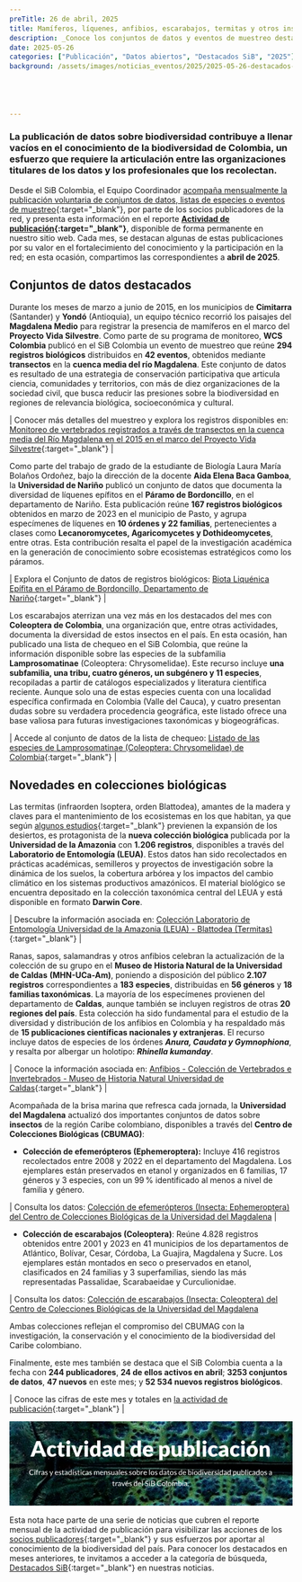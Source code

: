 ```yaml
---
preTitle: 26 de abril, 2025
title: Mamíferos, líquenes, anfibios, escarabajos, termitas y otros insectos se encuentran en los destacados de abril
description: _Conoce los conjuntos de datos y eventos de muestreo destacados de mayo, gracias al aporte de organizaciones, universidades y colecciones de nuestro país._
date: 2025-05-26
categories: ["Publicación", "Datos abiertos", "Destacados SiB", "2025"]
background: /assets/images/noticias_eventos/2025/2025-05-26-destacados-abril-2025.png




---
```


### La publicación de datos sobre biodiversidad contribuye a llenar vacíos en el conocimiento de la biodiversidad de Colombia, un esfuerzo que requiere la articulación entre las organizaciones titulares de los datos y los profesionales que los recolectan.

Desde el SiB Colombia, el Equipo Coordinador [acompaña mensualmente la publicación voluntaria de conjuntos de datos, listas de especies o eventos de muestreo](https://biodiversidad.co/compartir/guia-para-publicar/){:target="\_blank"}, por parte de los socios publicadores de la red, y presenta esta información en el reporte [**Actividad de publicación**](https://biodiversidad.co/comunidad/actividad-de-publicacion/)**{:target="\_blank"}**, disponible de forma permanente en nuestro sitio web. Cada mes, se destacan algunas de estas publicaciones por su valor en el fortalecimiento del conocimiento y la participación en la red; en esta ocasión, compartimos las correspondientes a **abril de 2025**.

## Conjuntos de datos destacados

Durante los meses de marzo a junio de 2015, en los municipios de **Cimitarra** (Santander) y **Yondó** (Antioquia), un equipo técnico recorrió los paisajes del **Magdalena Medio** para registrar la presencia de mamíferos en el marco del **Proyecto Vida Silvestre**. Como parte de su programa de monitoreo, **WCS Colombia** publicó en el SiB Colombia un evento de muestreo que reúne **294 registros biológicos** distribuidos en **42 eventos**, obtenidos mediante **transectos** en la **cuenca media del río Magdalena**. Este conjunto de datos es resultado de una estrategia de conservación participativa que articula ciencia, comunidades y territorios, con más de diez organizaciones de la sociedad civil, que busca reducir las presiones sobre la biodiversidad en regiones de relevancia biológica, socioeconómica y cultural.

| Conocer más detalles del muestreo y explora los registros disponibles en: [Monitoreo de vertebrados registrados a través de transectos en la cuenca media del Río Magdalena en el 2015 en el marco del Proyecto Vida Silvestre](https://biodiversidad.co/data/?datasetKey=786fda1e-385d-4fc6-81f1-0db003d605a0){:target="\_blank"} |

Como parte del trabajo de grado de la estudiante de Biología Laura María Bolaños Ordoñez, bajo la dirección de la docente **Aida Elena Baca Gamboa**, la **Universidad de Nariño** publicó un conjunto de datos que documenta la diversidad de líquenes epífitos en el **Páramo de Bordoncillo**, en el departamento de Nariño. Esta publicación reúne **167 registros biológicos** obtenidos en marzo de 2023 en el municipio de Pasto, y agrupa especímenes de líquenes en **10 órdenes y 22 familias**, pertenecientes a clases como **Lecanoromycetes, Agaricomycetes y Dothideomycetes**, entre otras. Esta contribución resalta el papel de la investigación académica en la generación de conocimiento sobre ecosistemas estratégicos como los páramos.

| Explora el Conjunto de datos de registros biológicos: [Biota Liquénica Epífita en el Páramo de Bordoncillo, Departamento de Nariño](https://biodiversidad.co/data/?datasetKey=cb1a47ed-dbf0-4d79-8a77-17925ef0803a){:target="\_blank"} |

Los escarabajos aterrizan una vez más en los destacados del mes con **Coleoptera de Colombia**, una organización que, entre otras actividades, documenta la diversidad de estos insectos en el país. En esta ocasión, han publicado una lista de chequeo en el SiB Colombia, que reúne la información disponible sobre las especies de la subfamilia **Lamprosomatinae** (Coleoptera: Chrysomelidae). Este recurso incluye **una subfamilia, una tribu, cuatro géneros, un subgénero y 11 especies**, recopiladas a partir de catálogos especializados y literatura científica reciente. Aunque solo una de estas especies cuenta con una localidad específica confirmada en Colombia (Valle del Cauca), y cuatro presentan dudas sobre su verdadera procedencia geográfica, este listado ofrece una base valiosa para futuras investigaciones taxonómicas y biogeográficas.

| Accede al conjunto de datos de la lista de chequeo: [Listado de las especies de Lamprosomatinae (Coleoptera: Chrysomelidae) de Colombia](https://biodiversidad.co/dataset/search?publishingOrg=2c39be5c-c11e-46d0-bcb4-552f2072d19f&type=CHECKLIST&q=Lamprosomatinae){:target="\_blank"} |

## Novedades en colecciones biológicas

Las termitas (infraorden Isoptera, orden Blattodea), amantes de la madera y claves para el mantenimiento de los ecosistemas en los que habitan, ya que según [algunos estudios](https://www-princeton-edu.translate.goog/news/2015/02/05/tiny-termites-can-hold-back-deserts-creating-oases-plant-life?_x_tr_sl=en&_x_tr_tl=es&_x_tr_hl=es&_x_tr_pto=tc){:target="\_blank"} previenen la expansión de los desiertos, es protagonista de la **nueva colección biológica** publicada por la **Universidad de la Amazonia** con **1.206 registros**, disponibles a través del **Laboratorio de Entomología (LEUA)**. Estos datos han sido recolectados en prácticas académicas, semilleros y proyectos de investigación sobre la dinámica de los suelos, la cobertura arbórea y los impactos del cambio climático en los sistemas productivos amazónicos. El material biológico se encuentra depositado en la colección taxonómica central del LEUA y está disponible en formato **Darwin Core**.

| Descubre la información asociada en: [Colección Laboratorio de Entomología Universidad de la Amazonia (LEUA) - Blattodea (Termitas)](http://doi.org/10.15472/egngjc){:target="\_blank"} |

Ranas, sapos, salamandras y otros anfibios celebran la actualización de la colección de su grupo en el **Museo de Historia Natural de la Universidad de Caldas** **(MHN-UCa-Am)**, poniendo a disposición del público **2.107 registros** correspondientes a **183 especies**, distribuidas en **56 géneros** y **18 familias taxonómicas**. La mayoría de los especímenes provienen del departamento de **Caldas**, aunque también se incluyen registros de otras **20 regiones del país**. Esta colección ha sido fundamental para el estudio de la diversidad y distribución de los anfibios en Colombia y ha respaldado más de **15 publicaciones científicas nacionales y extranjeras**. El recurso incluye datos de especies de los órdenes **_Anura, Caudata y Gymnophiona_**, y resalta por albergar un holotipo: **_Rhinella kumanday_**.

| Conoce la información asociada en: [Anfibios - Colección de Vertebrados e Invertebrados - Museo de Historia Natural Universidad de Caldas](http://doi.org/10.15472/ssi098){:target="\_blank"} |

Acompañada de la brisa marina que refresca cada jornada, la **Universidad del Magdalena** actualizó dos importantes conjuntos de datos sobre **insectos** de la región Caribe colombiano, disponibles a través del **Centro de Colecciones Biológicas (CBUMAG)**:

*   **Colección de efemerópteros (Ephemeroptera):** Incluye 416 registros recolectados entre 2008 y 2022 en el departamento del Magdalena. Los ejemplares están preservados en etanol y organizados en 6 familias, 17 géneros y 3 especies, con un 99 % identificado al menos a nivel de familia y género.

| Consulta los datos: [Colección de efemerópteros (Insecta: Ephemeroptera) del Centro de Colecciones Biológicas de la Universidad del Magdalena](http://doi.org/10.15472/x9qaai) |

*   **Colección de escarabajos (Coleoptera)**: Reúne 4.828 registros obtenidos entre 2001 y 2023 en 41 municipios de los departamentos de Atlántico, Bolívar, Cesar, Córdoba, La Guajira, Magdalena y Sucre. Los ejemplares están montados en seco o preservados en etanol, clasificados en 24 familias y 3 superfamilias, siendo las más representadas Passalidae, Scarabaeidae y Curculionidae.

| Consulta los datos: [Colección de escarabajos (Insecta: Coleoptera) del Centro de Colecciones Biológicas de la Universidad del Magdalena](https://ipt.biodiversidad.co/sib/resource?r=coleoptera_unimag)

Ambas colecciones reflejan el compromiso del CBUMAG con la investigación, la conservación y el conocimiento de la biodiversidad del Caribe colombiano.

Finalmente, este mes también se destaca que el SiB Colombia cuenta a la fecha con **244 publicadores**, **24 de ellos activos en abril**; **3253 conjuntos de datos**, **47 nuevos** en este mes; y **52 534 nuevos registros biológicos**.

| Conoce las cifras de este mes y totales en [la actividad de publicación](https://biodiversidad.co/comunidad/actividad-de-publicacion/){:target="\_blank"} |  

![Actividad de publicación](/assets/images/noticias_eventos/2025/banner-actividad-de-publicacion.png)

Esta nota hace parte de una serie de noticias que cubren el reporte mensual de la actividad de publicación para visibilizar las acciones de los [socios publicadores](https://biodiversidad.co/comunidad/socios-publicadores/){:target="\_blank"} y sus esfuerzos por aportar al conocimiento de la biodiversidad del país. Para conocer los destacados en meses anteriores, te invitamos a acceder a la categoría de búsqueda, [Destacados SiB](https://biodiversidad.co/news/?category=Destacados+SiB){:target="\_blank"} en nuestras noticias.
